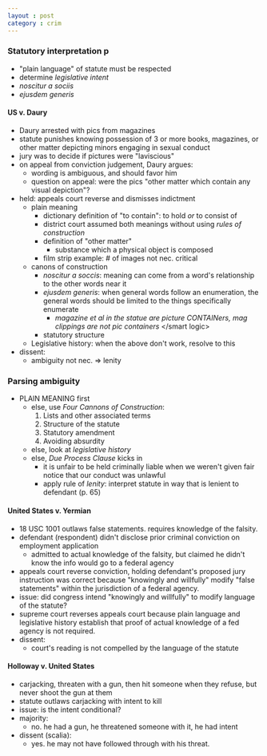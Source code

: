 ```yaml
---
layout : post
category : crim
---
```


### Statutory interpretation p 
- "plain language" of statute must be respected
- determine *legislative intent*
- *noscitur a sociis*
- *ejusdem generis*

#### US v. Daury
- Daury arrested with pics from magazines
- statute punishes knowing possession of 3 or more books, magazines, or other matter depicting minors engaging in sexual conduct
- jury was to decide if pictures were "laviscious"
- on appeal from conviction judgement, Daury argues:
	- wording is ambiguous, and should favor him
	- question on appeal: were the pics "other matter which contain any visual depiction"?
- held: appeals court reverse and dismisses indictment
	- plain meaning
		- dictionary definition of "to contain": to hold *or* to consist of
		- district court assumed both meanings without using *rules of construction*
		- definition of "other matter"
			- substance which a physical object is composed
		- film strip example: # of images not nec. critical
	- canons of construction
		- *noscitur a soccis*: meaning can come from a word's relationship to the other words near it
		- *ejusdem generis*: when general words follow an enumeration, the general words should be limited to the things specifically enumerate
			- *magazine et al in the statue are picture CONTAINers, mag clippings are not pic containers* &lt;/smart logic>
		- statutory structure
	- Legislative history: when the above don't work, resolve to this
- dissent:
	- ambiguity not nec. => lenity

### Parsing ambiguity	
- PLAIN MEANING first
	- else, use *Four Cannons of Construction*:
		1. Lists and other associated terms
		2. Structure of the statute
		3. Statutory amendment
		4. Avoiding absurdity
	- else, look at *legislative history*
	- else, *Due Process Clause* kicks in
		- it is unfair to be held criminally liable when we weren't given fair notice that our conduct was unlawful
		- apply rule of *lenity*: interpret statute in way that is lenient to defendant (p. 65)

#### United States v. Yermian
- 18 USC 1001 outlaws false statements. requires knowledge of the falsity.
- defendant (respondent) didn't disclose prior criminal conviction on employment application
	- admitted to actual knowledge of the falsity, but claimed he didn't know the info would go to a federal agency
- appeals court reverse conviction, holding defendant's proposed jury instruction was correct because "knowingly and willfully" modify "false statements" within the jurisdiction of a federal agency.
- issue: did congress intend "knowingly and willfully" to modify language of the statute?
- supreme court reverses appeals court because plain language and legislative history establish that proof of actual knowledge of a fed agency is not required.
- dissent:
	- court's reading is not compelled by the language of the statute

#### Holloway v. United States
- carjacking, threaten with a gun, then hit someone when they refuse, but never shoot the gun at them
- statute outlaws carjacking with intent to kill
- issue: is the intent conditional?
- majority:
	- no. he had a gun, he threatened someone with it, he had intent
- dissent (scalia):
	- yes. he may not have followed through with his threat.
